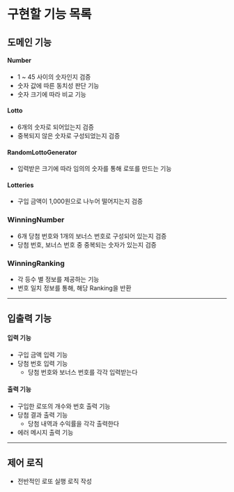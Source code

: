 # 구현할 기능 목록

## 도메인 기능

#### Number

- 1 ~ 45 사이의 숫자인지 검증
- 숫자 값에 따른 동치성 판단 기능
- 숫자 크기에 따라 비교 기능

#### Lotto

- 6개의 숫자로 되어있는지 검증
- 중복되지 않은 숫자로 구성되었는지 검증

#### RandomLottoGenerator

- 입력받은 크기에 따라 임의의 숫자를 통해 로또를 만드는 기능

#### Lotteries

- 구입 금액이 1,000원으로 나누어 떨어지는지 검증

### WinningNumber

- 6개 당첨 번호와 1개의 보너스 번호로 구성되어 있는지 검증
- 당첨 번호, 보너스 번호 중 중복되는 숫자가 있는지 검증

### WinningRanking

- 각 등수 별 정보를 제공하는 기능
- 번호 일치 정보를 통해, 해당 Ranking을 반환

---

## 입출력 기능

#### 입력 기능

- 구입 금액 입력 기능
- 당첨 번호 입력 기능
  - 당첨 번호와 보너스 번호를 각각 입력받는다

#### 출력 기능

- 구입한 로또의 개수와 번호 출력 기능
- 당첨 결과 출력 기능
  - 당첨 내역과 수익률을 각각 출력한다
- 에러 메시지 출력 기능

---

## 제어 로직

- 전반적인 로또 실행 로직 작성
